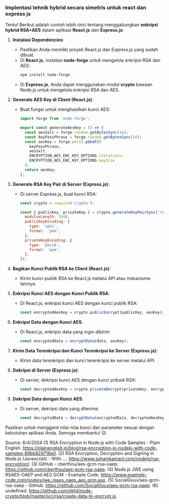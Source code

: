 ### Implentasi tehnik hybrid secara simetris untuk react dan express js


Tentu! Berikut adalah contoh lebih rinci tentang menggabungkan **enkripsi hybrid RSA+AES** dalam aplikasi **React.js** dan **Express.js**:

1. **Instalasi Dependencies**:
    - Pastikan Anda memiliki proyek React.js dan Express.js yang sudah dibuat.
    - Di **React.js**, instalasi **node-forge** untuk mengelola enkripsi RSA dan AES:
      ```bash
      npm install node-forge
      ```
    - Di **Express.js**, Anda dapat menggunakan modul **crypto** bawaan Node.js untuk mengelola enkripsi RSA dan AES.

2. **Generate AES Key di Client (React.js)**:
    - Buat fungsi untuk menghasilkan kunci AES:
      ```javascript
      import forge from 'node-forge';

      export const generateAesKey = () => {
        const aesSalt = forge.random.getBytesSync(16);
        const keyPassPhrase = forge.random.getBytesSync(16);
        const aesKey = forge.pkcs5.pbkdf2(
          keyPassPhrase,
          aesSalt,
          ENCRYPTION_AES_ENC_KEY_OPTIONS.iterations,
          ENCRYPTION_AES_ENC_KEY_OPTIONS.keySize
        );
        return aesKey;
      };
      ```

3. **Generate RSA Key Pair di Server (Express.js)**:
    - Di server Express.js, buat kunci RSA:
      ```javascript
      const crypto = require('crypto');

      const { publicKey, privateKey } = crypto.generateKeyPairSync('rsa', {
        modulusLength: 2048,
        publicKeyEncoding: {
          type: 'spki',
          format: 'pem',
        },
        privateKeyEncoding: {
          type: 'pkcs8',
          format: 'pem',
        },
      });
      ```

4. **Bagikan Kunci Publik RSA ke Client (React.js)**:
    - Kirim kunci publik RSA ke React.js melalui API atau mekanisme lainnya.

5. **Enkripsi Kunci AES dengan Kunci Publik RSA**:
    - Di React.js, enkripsi kunci AES dengan kunci publik RSA:
      ```javascript
      const encryptedAesKey = crypto.publicEncrypt(publicKey, aesKey);
      ```

6. **Enkripsi Data dengan Kunci AES**:
    - Di React.js, enkripsi data yang ingin dikirim:
      ```javascript
      const encryptedData = encryptData(data, aesKey);
      ```

7. **Kirim Data Terenkripsi dan Kunci Terenkripsi ke Server (Express.js)**:
    - Kirim data terenkripsi dan kunci terenkripsi ke server melalui API.

8. **Dekripsi di Server (Express.js)**:
    - Di server, dekripsi kunci AES dengan kunci pribadi RSA:
      ```javascript
      const decryptedAesKey = crypto.privateDecrypt(privateKey, encryptedAesKey);
      ```

9. **Dekripsi Data dengan Kunci AES**:
    - Di server, dekripsi data yang diterima:
      ```javascript
      const decryptedData = decryptData(encryptedData, decryptedAesKey);
      ```

Pastikan untuk mengganti nilai-nilai kunci dan parameter sesuai dengan kebutuhan aplikasi Anda. Semoga membantu! 😊

Source: 6/4/2024
(1) RSA Encryption in Node.js with Code Samples - Plain English. https://plainenglish.io/blog/rsa-encryption-in-nodejs-with-code-samples-86bb829718e0.
(2) RSA Encryption, Decryption and Signing in Node.js (Javascript) - With .... https://www.sohamkamani.com/nodejs/rsa-encryption/.
(3) GitHub - cberthou/aes-gcm-rsa-oaep. https://github.com/cberthou/aes-gcm-rsa-oaep.
(4) Node.js JWE using RSAES-OAEP and AES GCM - Example Code. https://www.example-code.com/nodejs/jwe_rsaes_oaep_aes_gcm.asp.
(5) SocialGouv/aes-gcm-rsa-oaep - GitHub. https://github.com/SocialGouv/aes-gcm-rsa-oaep.
(6) undefined. https://github.com/nkhil/node-crypto/blob/master/src/rsa/create-data-to-encrypt.js.
